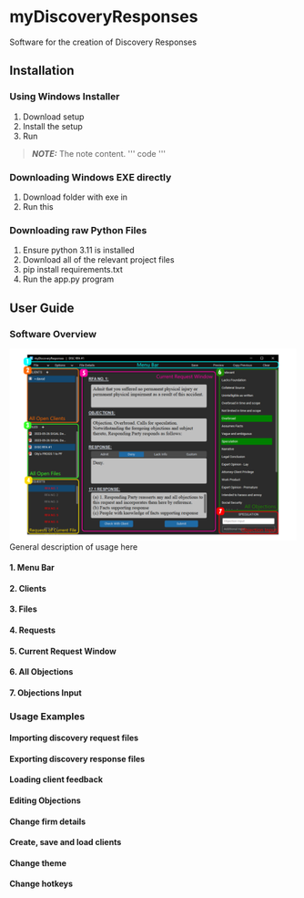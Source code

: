 # myDiscoveryResponses
Software for the creation of Discovery Responses
## Installation
### Using Windows Installer
1. Download setup
2. Install the setup
3. Run
> **_NOTE:_**  The note content.
'''
code
'''
### Downloading Windows EXE directly
1. Download folder with exe in
2. Run this
### Downloading raw Python Files
1. Ensure python 3.11 is installed
2. Download all of the relevant project files
3. pip install requirements.txt
4. Run the app.py program

## User Guide
### Software Overview
![Example Screenshot](./USER_GUIDE_IMAGE.png)
General description of usage here
#### 1. Menu Bar
#### 2. Clients
#### 3. Files
#### 4. Requests
#### 5. Current Request Window
#### 6. All Objections
#### 7. Objections Input

### Usage Examples
#### Importing discovery request files

#### Exporting discovery response files

#### Loading client feedback

#### Editing Objections

#### Change firm details

#### Create, save and load clients

#### Change theme

#### Change hotkeys
